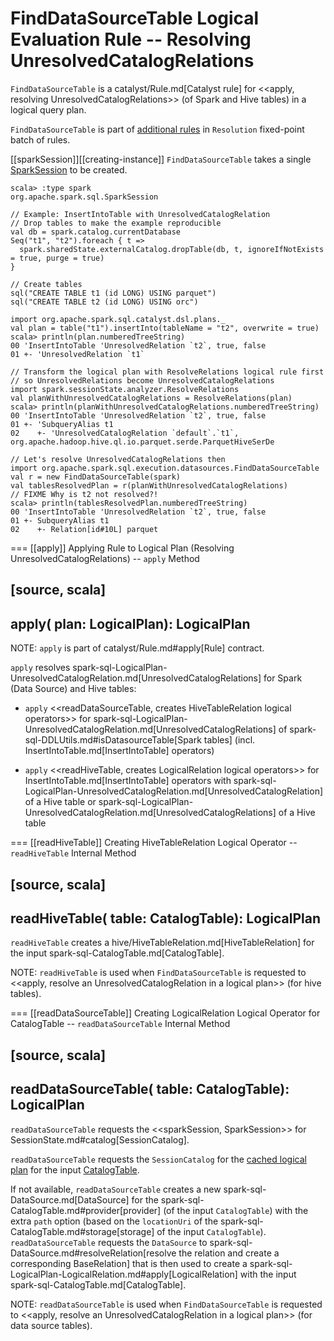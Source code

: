 # FindDataSourceTable Logical Evaluation Rule -- Resolving UnresolvedCatalogRelations

`FindDataSourceTable` is a catalyst/Rule.md[Catalyst rule] for <<apply, resolving UnresolvedCatalogRelations>> (of Spark and Hive tables) in a logical query plan.

`FindDataSourceTable` is part of [additional rules](../Analyzer.md#extendedResolutionRules) in `Resolution` fixed-point batch of rules.

[[sparkSession]][[creating-instance]]
`FindDataSourceTable` takes a single [SparkSession](../SparkSession.md) to be created.

```text
scala> :type spark
org.apache.spark.sql.SparkSession

// Example: InsertIntoTable with UnresolvedCatalogRelation
// Drop tables to make the example reproducible
val db = spark.catalog.currentDatabase
Seq("t1", "t2").foreach { t =>
  spark.sharedState.externalCatalog.dropTable(db, t, ignoreIfNotExists = true, purge = true)
}

// Create tables
sql("CREATE TABLE t1 (id LONG) USING parquet")
sql("CREATE TABLE t2 (id LONG) USING orc")

import org.apache.spark.sql.catalyst.dsl.plans._
val plan = table("t1").insertInto(tableName = "t2", overwrite = true)
scala> println(plan.numberedTreeString)
00 'InsertIntoTable 'UnresolvedRelation `t2`, true, false
01 +- 'UnresolvedRelation `t1`

// Transform the logical plan with ResolveRelations logical rule first
// so UnresolvedRelations become UnresolvedCatalogRelations
import spark.sessionState.analyzer.ResolveRelations
val planWithUnresolvedCatalogRelations = ResolveRelations(plan)
scala> println(planWithUnresolvedCatalogRelations.numberedTreeString)
00 'InsertIntoTable 'UnresolvedRelation `t2`, true, false
01 +- 'SubqueryAlias t1
02    +- 'UnresolvedCatalogRelation `default`.`t1`, org.apache.hadoop.hive.ql.io.parquet.serde.ParquetHiveSerDe

// Let's resolve UnresolvedCatalogRelations then
import org.apache.spark.sql.execution.datasources.FindDataSourceTable
val r = new FindDataSourceTable(spark)
val tablesResolvedPlan = r(planWithUnresolvedCatalogRelations)
// FIXME Why is t2 not resolved?!
scala> println(tablesResolvedPlan.numberedTreeString)
00 'InsertIntoTable 'UnresolvedRelation `t2`, true, false
01 +- SubqueryAlias t1
02    +- Relation[id#10L] parquet
```

=== [[apply]] Applying Rule to Logical Plan (Resolving UnresolvedCatalogRelations) -- `apply` Method

[source, scala]
----
apply(
  plan: LogicalPlan): LogicalPlan
----

NOTE: `apply` is part of catalyst/Rule.md#apply[Rule] contract.

`apply` resolves spark-sql-LogicalPlan-UnresolvedCatalogRelation.md[UnresolvedCatalogRelations] for Spark (Data Source) and Hive tables:

* `apply` <<readDataSourceTable, creates HiveTableRelation logical operators>> for spark-sql-LogicalPlan-UnresolvedCatalogRelation.md[UnresolvedCatalogRelations] of spark-sql-DDLUtils.md#isDatasourceTable[Spark tables] (incl. InsertIntoTable.md[InsertIntoTable] operators)

* `apply` <<readHiveTable, creates LogicalRelation logical operators>> for InsertIntoTable.md[InsertIntoTable] operators with spark-sql-LogicalPlan-UnresolvedCatalogRelation.md[UnresolvedCatalogRelation] of a Hive table or spark-sql-LogicalPlan-UnresolvedCatalogRelation.md[UnresolvedCatalogRelations] of a Hive table

=== [[readHiveTable]] Creating HiveTableRelation Logical Operator -- `readHiveTable` Internal Method

[source, scala]
----
readHiveTable(
  table: CatalogTable): LogicalPlan
----

`readHiveTable` creates a hive/HiveTableRelation.md[HiveTableRelation] for the input spark-sql-CatalogTable.md[CatalogTable].

NOTE: `readHiveTable` is used when `FindDataSourceTable` is requested to <<apply, resolve an UnresolvedCatalogRelation in a logical plan>> (for hive tables).

=== [[readDataSourceTable]] Creating LogicalRelation Logical Operator for CatalogTable -- `readDataSourceTable` Internal Method

[source, scala]
----
readDataSourceTable(
  table: CatalogTable): LogicalPlan
----

`readDataSourceTable` requests the <<sparkSession, SparkSession>> for SessionState.md#catalog[SessionCatalog].

`readDataSourceTable` requests the `SessionCatalog` for the [cached logical plan](../SessionCatalog.md#getCachedPlan) for the input [CatalogTable](../spark-sql-CatalogTable.md).

If not available, `readDataSourceTable` creates a new spark-sql-DataSource.md[DataSource] for the spark-sql-CatalogTable.md#provider[provider] (of the input `CatalogTable`) with the extra `path` option (based on the `locationUri` of the spark-sql-CatalogTable.md#storage[storage] of the input `CatalogTable`). `readDataSourceTable` requests the `DataSource` to spark-sql-DataSource.md#resolveRelation[resolve the relation and create a corresponding BaseRelation] that is then used to create a spark-sql-LogicalPlan-LogicalRelation.md#apply[LogicalRelation] with the input spark-sql-CatalogTable.md[CatalogTable].

NOTE: `readDataSourceTable` is used when `FindDataSourceTable` is requested to <<apply, resolve an UnresolvedCatalogRelation in a logical plan>> (for data source tables).
